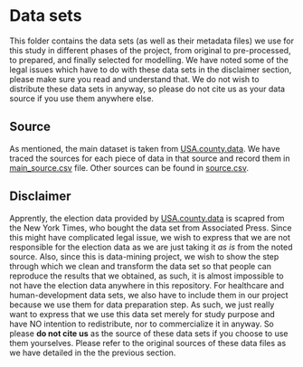 # Data sets
This folder contains the data sets (as well as their metadata files) we use for this study in different phases of the project, from original to pre-processed, to prepared, and finally selected for modelling. We have noted some of the legal issues which have to do with these data sets in the disclaimer section, please make sure you read and understand that. We do not wish to distribute these data sets in anyway, so please do not cite us as your data source if you use them anywhere else.

## Source
As mentioned, the main dataset is taken from [USA.county.data](https://github.com/Deleetdk/USA.county.data). We have traced the sources for each piece of data in that source and record them in [main_source.csv](misc/main_source.csv) file. Other sources can be found in [source.csv](misc/source.csv).

## Disclaimer
Apprently, the election data provided by [USA.county.data](https://github.com/Deleetdk/USA.county.data) is scapred from the New York Times, who bought the data set from Associated Press. Since this might have complicated legal issue, we wish to express that we are not responsible for the election data as we are just taking it _as is_ from the noted source. Also, since this is data-mining project, we wish to show the step through which we clean and transform the data set so that people can reproduce the results that we obtained, as such, it is almost impossible to not have the election data anywhere in this repository. For healthcare and human-development data sets, we also have to include them in our project because we use them for data preparation step. As such, we just really want to express that we use this data set merely for study purpose and have NO intention to redistribute, nor to commercialize it in anyway. So please __do not cite us__ as the source of these data sets if you choose to use them yourselves. Please refer to the original sources of these data files as we have detailed in the the previous section. 
